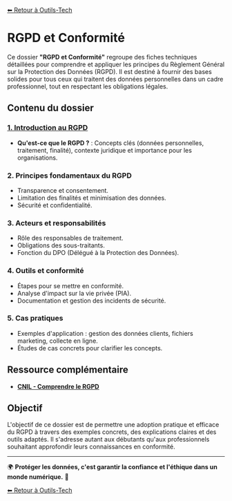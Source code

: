 [⬅ Retour à Outils-Tech](../README.md)

# RGPD et Conformité

Ce dossier **"RGPD et Conformité"** regroupe des fiches techniques détaillées pour comprendre et appliquer les principes du Règlement Général sur la Protection des Données (RGPD). Il est destiné à fournir des bases solides pour tous ceux qui traitent des données personnelles dans un cadre professionnel, tout en respectant les obligations légales.

## Contenu du dossier

### [1. Introduction au RGPD](./intro_rgpd.md)
- **Qu'est-ce que le RGPD ?** : Concepts clés (données personnelles, traitement, finalité), contexte juridique et importance pour les organisations.

### 2. Principes fondamentaux du RGPD
- Transparence et consentement.
- Limitation des finalités et minimisation des données.
- Sécurité et confidentialité.

### 3. Acteurs et responsabilités
- Rôle des responsables de traitement.
- Obligations des sous-traitants.
- Fonction du DPO (Délégué à la Protection des Données).

### 4. Outils et conformité
- Étapes pour se mettre en conformité.
- Analyse d'impact sur la vie privée (PIA).
- Documentation et gestion des incidents de sécurité.

### 5. Cas pratiques
- Exemples d'application : gestion des données clients, fichiers marketing, collecte en ligne.
- Études de cas concrets pour clarifier les concepts.

## Ressource complémentaire
- **[CNIL - Comprendre le RGPD](https://www.cnil.fr/fr/rgpd-de-quoi-parle-t-on)**

## Objectif
L'objectif de ce dossier est de permettre une adoption pratique et efficace du RGPD à travers des exemples concrets, des explications claires et des outils adaptés. Il s'adresse autant aux débutants qu'aux professionnels souhaitant approfondir leurs connaissances en conformité.

---

🌍 **Protéger les données, c'est garantir la confiance et l'éthique dans un monde numérique.** 🔐

[⬅ Retour à Outils-Tech](../README.md)

